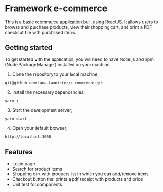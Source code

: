 # Framework e-commerce

This is a basic ecommerce application built using ReactJS. It allows users to browse and purchase products, view their shopping cart, and print a PDF checkout file with purchased items.

## Getting started

To get started with the application, you will need to have Node.js and npm (Node Package Manager) installed on your machine.

1. Clone the repository to your local machine;

`git@github.com:Lana-Lannister/e-commcerce.git`

2. Install the necessary dependencies;

`yarn i`

3. Start the development server;

`yarn start`

4. Open your default browser;

`http://localhost:3000`

## Features

- Login page
- Search for product items
- Shopping cart with products list in which you can add/remove items
- Checkout button that prints a pdf receipt with products and price
- Unit test for components
